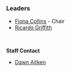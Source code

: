 ### Leaders
* [Fiona Collins](mailto://fiona.collins@owasp.org) - Chair 
* [Ricardo Griffith](mailto://l.bricardogriffith@owasp.org)
<br>

**Staff Contact**
* [Dawn Aitken](mailto://dawn.aitken@owasp.com)



